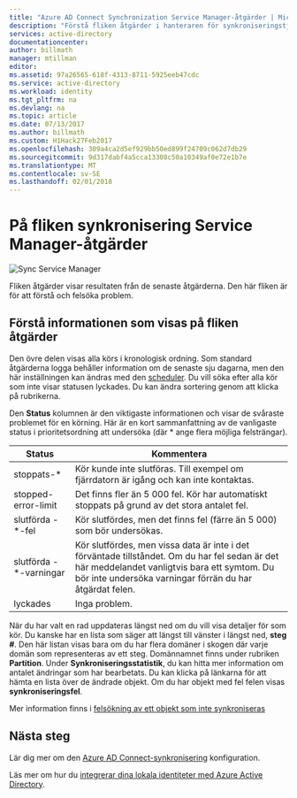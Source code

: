 ```yaml
---
title: "Azure AD Connect Synchronization Service Manager-åtgärder | Microsoft Docs"
description: "Förstå fliken åtgärder i hanteraren för synkroniseringstjänsten för Azure AD Connect."
services: active-directory
documentationcenter: 
author: billmath
manager: mtillman
editor: 
ms.assetid: 97a26565-618f-4313-8711-5925eeb47cdc
ms.service: active-directory
ms.workload: identity
ms.tgt_pltfrm: na
ms.devlang: na
ms.topic: article
ms.date: 07/13/2017
ms.author: billmath
ms.custom: H1Hack27Feb2017
ms.openlocfilehash: 309a4ca2d5ef929bb50ed899f24709c062d7db29
ms.sourcegitcommit: 9d317dabf4a5cca13308c50a10349af0e72e1b7e
ms.translationtype: MT
ms.contentlocale: sv-SE
ms.lasthandoff: 02/01/2018
---
```

# <a name="using-the-sync-service-manager-operations-tab"></a>På fliken synkronisering Service Manager-åtgärder

![Sync Service Manager](./media/active-directory-aadconnectsync-service-manager-ui/operations.png)

Fliken åtgärder visar resultaten från de senaste åtgärderna. Den här fliken är för att förstå och felsöka problem.

## <a name="understand-the-information-visible-in-the-operations-tab"></a>Förstå informationen som visas på fliken åtgärder
Den övre delen visas alla körs i kronologisk ordning. Som standard åtgärderna logga behåller information om de senaste sju dagarna, men den här inställningen kan ändras med den [scheduler](active-directory-aadconnectsync-feature-scheduler.md). Du vill söka efter alla kör som inte visar statusen lyckades. Du kan ändra sortering genom att klicka på rubrikerna.

Den **Status** kolumnen är den viktigaste informationen och visar de svåraste problemet för en körning. Här är en kort sammanfattning av de vanligaste status i prioritetsordning att undersöka (där * ange flera möjliga felsträngar).

| Status | Kommentera |
| --- | --- |
| stoppats-\* |Kör kunde inte slutföras. Till exempel om fjärrdatorn är igång och kan inte kontaktas. |
| stopped-error-limit |Det finns fler än 5 000 fel. Kör har automatiskt stoppats på grund av det stora antalet fel. |
| slutförda -\*-fel |Kör slutfördes, men det finns fel (färre än 5 000) som bör undersökas. |
| slutförda -\*-varningar |Kör slutfördes, men vissa data är inte i det förväntade tillståndet. Om du har fel sedan är det här meddelandet vanligtvis bara ett symtom. Du bör inte undersöka varningar förrän du har åtgärdat felen. |
| lyckades |Inga problem. |

När du har valt en rad uppdateras längst ned om du vill visa detaljer för som kör. Du kanske har en lista som säger att längst till vänster i längst ned, **steg #**. Den här listan visas bara om du har flera domäner i skogen där varje domän som representeras av ett steg. Domännamnet finns under rubriken **Partition**. Under **Synkroniseringsstatistik**, du kan hitta mer information om antalet ändringar som har bearbetats. Du kan klicka på länkarna för att hämta en lista över de ändrade objekt. Om du har objekt med fel felen visas **synkroniseringsfel**.

Mer information finns i [felsökning av ett objekt som inte synkroniseras](active-directory-aadconnectsync-troubleshoot-object-not-syncing.md)

## <a name="next-steps"></a>Nästa steg
Lär dig mer om den [Azure AD Connect-synkronisering](active-directory-aadconnectsync-whatis.md) konfiguration.

Läs mer om hur du [integrerar dina lokala identiteter med Azure Active Directory](active-directory-aadconnect.md).
